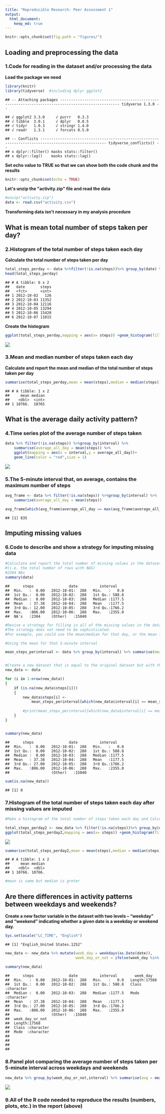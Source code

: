 ```yaml
---
title: "Reproducible Research: Peer Assessment 1"
output: 
  html_document:
    keep_md: true
---
```



```r
knitr::opts_chunk$set(fig.path = "figures/")
```


## Loading and preprocessing the data 
### 1.Code for reading in the dataset and/or processing the data
**Load the package we need**

```r
library(knitr)
library(tidyverse)  #including dplyr ggplot2
```

```
## -- Attaching packages ------------------------------------------------------------------------------------------------- tidyverse 1.3.0 --
```

```
## √ ggplot2 3.3.0     √ purrr   0.3.3
## √ tibble  3.0.1     √ dplyr   0.8.5
## √ tidyr   1.0.3     √ stringr 1.4.0
## √ readr   1.3.1     √ forcats 0.5.0
```

```
## -- Conflicts ---------------------------------------------------------------------------------------------------- tidyverse_conflicts() --
## x dplyr::filter() masks stats::filter()
## x dplyr::lag()    masks stats::lag()
```


**Set echo value to TRUE so that we can show both the code chunk and the results**

```r
knitr::opts_chunk$set(echo = TRUE)
```


**Let's unzip the "activity.zip" file and read the data**

```r
#unzip("activity.zip")
data <- read.csv("activity.csv")
```
**Transforming data isn't necessary in my analysis procedure**  




## What is mean total number of steps taken per day?

### 2.Histogram of the total number of steps taken each day
**Calculate the total number of steps taken per day**

```r
total_steps_perday <- data %>%filter(!is.na(steps))%>% group_by(date) %>% summarise_each(sum,steps)
head(total_steps_perday)
```

```
## # A tibble: 6 x 2
##   date       steps
##   <fct>      <int>
## 1 2012-10-02   126
## 2 2012-10-03 11352
## 3 2012-10-04 12116
## 4 2012-10-05 13294
## 5 2012-10-06 15420
## 6 2012-10-07 11015
```

**Create the histogram**

```r
ggplot(total_steps_perday,mapping = aes(x= steps)) +geom_histogram(fill = "Red",color = "White",bins = 30)
```

![](figures/unnamed-chunk-5-1.png)<!-- -->

### 3.Mean and median number of steps taken each day
**Calculate and report the mean and median of the total number of steps taken per day**

```r
summarise(total_steps_perday,mean = mean(steps),median = median(steps))
```

```
## # A tibble: 1 x 2
##     mean median
##    <dbl>  <int>
## 1 10766.  10765
```



## What is the average daily activity pattern?
### 4.Time series plot of the average number of steps taken

```r
data %>% filter(!is.na(steps)) %>%group_by(interval) %>% 
    summarise(average_all_day = mean(steps)) %>% 
    ggplot(mapping = aes(x = interval,y = average_all_day))+
    geom_line(color = "red",size = 1)
```

![](figures/unnamed-chunk-7-1.png)<!-- -->

### 5.The 5-minute interval that, on average, contains the maximum number of steps


```r
avg_frame <- data %>% filter(!is.na(steps)) %>%group_by(interval) %>% 
    summarise(average_all_day = mean(steps)) 

avg_frame[which(avg_frame$average_all_day == max(avg_frame$average_all_day)),]$interval
```

```
## [1] 835
```

## Imputing missing values

### 6.Code to describe and show a strategy for imputing missing data


```r
#Calculate and report the total number of missing values in the dataset 
#(i.e. the total number of rows with NAS)
#2304 NAs
summary(data)
```

```
##      steps                date          interval     
##  Min.   :  0.00   2012-10-01:  288   Min.   :   0.0  
##  1st Qu.:  0.00   2012-10-02:  288   1st Qu.: 588.8  
##  Median :  0.00   2012-10-03:  288   Median :1177.5  
##  Mean   : 37.38   2012-10-04:  288   Mean   :1177.5  
##  3rd Qu.: 12.00   2012-10-05:  288   3rd Qu.:1766.2  
##  Max.   :806.00   2012-10-06:  288   Max.   :2355.0  
##  NA's   :2304     (Other)   :15840
```


```r
#Devise a strategy for filling in all of the missing values in the dataset. 
#The strategy does not need to be sophisticated.
#For example, you could use the mean/median for that day, or the mean for that 5-minute interval, etc.

#Using the mean for that 5-minute interval

mean_steps_perinterval <- data %>% group_by(interval) %>% summarise(mean_value = mean(steps,na.rm = TRUE))


#Create a new dataset that is equal to the original dataset but with the missing data filled in.
new_data <- data

for (i in 1:nrow(new_data))
{
    if (is.na(new_data$steps[i]))
    {
        new_data$steps[i] <- 
            mean_steps_perinterval[which(new_data$interval[i] == mean_steps_perinterval$interval),]$mean_value
        
        #print(mean_steps_perinterval[which(new_data$interval[i] == mean_steps_perinterval$interval),]$mean_value)
    }
}


summary(new_data)
```

```
##      steps                date          interval     
##  Min.   :  0.00   2012-10-01:  288   Min.   :   0.0  
##  1st Qu.:  0.00   2012-10-02:  288   1st Qu.: 588.8  
##  Median :  0.00   2012-10-03:  288   Median :1177.5  
##  Mean   : 37.38   2012-10-04:  288   Mean   :1177.5  
##  3rd Qu.: 27.00   2012-10-05:  288   3rd Qu.:1766.2  
##  Max.   :806.00   2012-10-06:  288   Max.   :2355.0  
##                   (Other)   :15840
```

```r
sum(is.na(new_data))
```

```
## [1] 0
```

### 7.Histogram of the total number of steps taken each day after missing values are imputed

```r
#Make a histogram of the total number of steps taken each day and Calculate and report the mean and median total number of steps taken per day. Do these values differ from the estimates from the first part of the assignment? What is the impact of imputing missing data on the estimates of the total daily number of steps?

total_steps_perday2 <- new_data %>% filter(!is.na(steps))%>% group_by(date) %>% summarise_each(sum,steps)
ggplot(total_steps_perday2,mapping = aes(x= steps)) +geom_histogram(fill = "Blue",color = "White",bins = 30)
```

![](figures/unnamed-chunk-11-1.png)<!-- -->


```r
summarise(total_steps_perday2,mean = mean(steps),median = median(steps))
```

```
## # A tibble: 1 x 2
##     mean median
##    <dbl>  <dbl>
## 1 10766. 10766.
```

```r
#mean is same but median is greter
```


## Are there differences in activity patterns between weekdays and weekends?

**Create a new factor variable in the dataset with two levels – “weekday” and “weekend” indicating whether a given date is a weekday or weekend day.**

```r
Sys.setlocale("LC_TIME", "English")
```

```
## [1] "English_United States.1252"
```

```r
new_data <- new_data %>% mutate(week_day = weekdays(as.Date(date)),
                                week_day_or_not = ifelse(week_day %in% c("Monday","Tuesday","Wednesday","Thursday","Friday"),"weekday","weekend"))

summary(new_data)
```

```
##      steps                date          interval        week_day        
##  Min.   :  0.00   2012-10-01:  288   Min.   :   0.0   Length:17568      
##  1st Qu.:  0.00   2012-10-02:  288   1st Qu.: 588.8   Class :character  
##  Median :  0.00   2012-10-03:  288   Median :1177.5   Mode  :character  
##  Mean   : 37.38   2012-10-04:  288   Mean   :1177.5                     
##  3rd Qu.: 27.00   2012-10-05:  288   3rd Qu.:1766.2                     
##  Max.   :806.00   2012-10-06:  288   Max.   :2355.0                     
##                   (Other)   :15840                                      
##  week_day_or_not   
##  Length:17568      
##  Class :character  
##  Mode  :character  
##                    
##                    
##                    
## 
```



### 8.Panel plot comparing the average number of steps taken per 5-minute interval across weekdays and weekends


```r
new_data %>% group_by(week_day_or_not,interval) %>% summarise(avg = mean(steps)) %>% ggplot(mapping = aes(interval,avg)) + geom_line(color = "Red",size = 1) +facet_wrap(~week_day_or_not,nrow = 2,ncol = 1)
```

![](figures/unnamed-chunk-14-1.png)<!-- -->


### 9.All of the R code needed to reproduce the results (numbers, plots, etc.) in the report (above)

